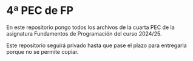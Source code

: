 # 4ª PEC de FP
En este repositorio pongo todos los archivos de la cuarta PEC de la asignatura Fundamentos de Programación del curso 2024/25.

Este repositorio seguirá privado hasta que pase el plazo para entregarla porque no se permite copiar.